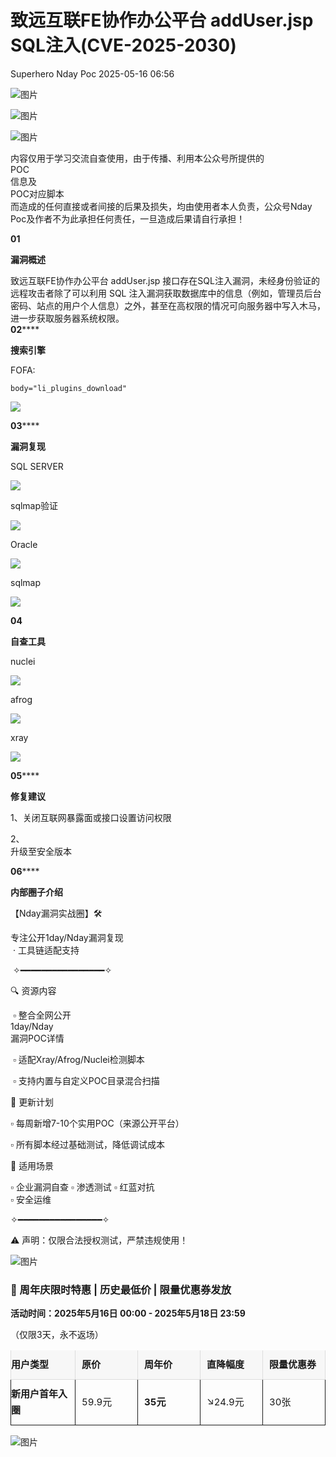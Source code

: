 #  致远互联FE协作办公平台 addUser.jsp SQL注入(CVE-2025-2030)   
Superhero  Nday Poc   2025-05-16 06:56  
  
![图片](https://mmbiz.qpic.cn/mmbiz_png/Melo944GVOJECe5vg2C5YWgpyo1D5bCkYN4sZibCVo6EFo0N9b7Kib4I4N6j6Y10tynLOdgov9ibUmaNwW5yeoCbQ/640?wx_fmt=other&from=appmsg&wxfrom=5&wx_lazy=1&wx_co=1&tp=webp "")  
  
![图片](https://mmbiz.qpic.cn/mmbiz_png/Melo944GVOJECe5vg2C5YWgpyo1D5bCkhic5lbbPcpxTLtLccZ04WhwDotW7g2b3zBgZeS5uvFH4dxf0tj0Rutw/640?wx_fmt=other&from=appmsg&wxfrom=5&wx_lazy=1&wx_co=1&tp=webp "")  
  
![图片](https://mmbiz.qpic.cn/mmbiz_png/Melo944GVOJECe5vg2C5YWgpyo1D5bCk524CiapZejYicic1Hf8LPt8qR893A3IP38J3NMmskDZjyqNkShewpibEfA/640?wx_fmt=other&from=appmsg&wxfrom=5&wx_lazy=1&wx_co=1&tp=webp "")  
  
内容仅用于学习交流自查使用，由于传播、利用本公众号所提供的  
POC  
信息及  
POC对应脚本  
而造成的任何直接或者间接的后果及损失，均由使用者本人负责，公众号Nday Poc及作者不为此承担任何责任，一旦造成后果请自行承担！  
  
  
**01**  
  
**漏洞概述**  
  
  
致远互联FE协作办公平台 addUser.jsp 接口存在SQL注入漏洞，未经身份验证的远程攻击者除了可以利用 SQL 注入漏洞获取数据库中的信息（例如，管理员后台密码、站点的用户个人信息）之外，甚至在高权限的情况可向服务器中写入木马，进一步获取服务器系统权限。  
**02******  
  
**搜索引擎**  
  
  
FOFA:  
```
body="li_plugins_download"
```  
  
![](https://mmbiz.qpic.cn/sz_mmbiz_png/wnJTy44dqwIDdOIDhM53DCeRibia6hc6q9XVhJp7oqhKNKzSSnVpVxuCY7NVdicEZglvLcoEgnO60LeO4oqGBQXCw/640?wx_fmt=png&from=appmsg "")  
  
  
**03******  
  
**漏洞复现**  
  
SQL SERVER  
  
![](https://mmbiz.qpic.cn/sz_mmbiz_png/wnJTy44dqwIDdOIDhM53DCeRibia6hc6q9iaqAGHLY09UCicJ3ibeFN2F2LsdAkEl3XS8iaZKibVDEZeq6iarjlBXDWZSw/640?wx_fmt=png&from=appmsg "")  
  
sqlmap验证  
  
![](https://mmbiz.qpic.cn/sz_mmbiz_png/wnJTy44dqwIDdOIDhM53DCeRibia6hc6q9tM3biapPW9hxD7hv3f6vlaqDgzlKhR3AKOHRJ6E1dLrPKyRhS45TyAA/640?wx_fmt=png&from=appmsg "")  
  
Oracle  
  
![](https://mmbiz.qpic.cn/sz_mmbiz_png/wnJTy44dqwIDdOIDhM53DCeRibia6hc6q9G6e5ylcXuD5rUpkKNNrRib1cSmgC9F8tDHF6Zic94avicpgbhDKJ7siaZQ/640?wx_fmt=png&from=appmsg "")  
  
sqlmap  
  
![](https://mmbiz.qpic.cn/sz_mmbiz_png/wnJTy44dqwIDdOIDhM53DCeRibia6hc6q9m9GhDwHHUUX9QYCicCB1ZOVNMiasgrfjeqnFwLdiboH69MU9F4XDCXPPA/640?wx_fmt=png&from=appmsg "")  
  
  
**04**  
  
**自查工具**  
  
  
nuclei  
  
![](https://mmbiz.qpic.cn/sz_mmbiz_png/wnJTy44dqwIDdOIDhM53DCeRibia6hc6q9XxnibU0B1yTn69sbxM8TiaYH7zYJ3DXxBogfW5SpaSaeDPEsQ3P0qh6g/640?wx_fmt=png&from=appmsg "")  
  
afrog  
  
![](https://mmbiz.qpic.cn/sz_mmbiz_png/wnJTy44dqwIDdOIDhM53DCeRibia6hc6q9Ed3y4dMdslWdexVneoic6Cz8wpQfWvaeVE8P1KDSQ94ubtputMPFhyQ/640?wx_fmt=png&from=appmsg "")  
  
xray  
  
![](https://mmbiz.qpic.cn/sz_mmbiz_png/wnJTy44dqwIDdOIDhM53DCeRibia6hc6q99jO1yLT8GqFfLKgicggC6bjgA1bNibTtPcoC9mXzgtDNde1q209VlibDw/640?wx_fmt=png&from=appmsg "")  
  
  
**05******  
  
**修复建议**  
  
  
1、关闭互联网暴露面或接口设置访问权限  
  
2、  
升级至安全版本  
  
  
**06******  
  
**内部圈子介绍**  
  
  
【Nday漏洞实战圈】🛠️   
  
专注公开1day/Nday漏洞复现  
 · 工具链适配支持  
  
 ✧━━━━━━━━━━━━━━━━✧   
  
🔍 资源内容  
  
 ▫️ 整合全网公开  
1day/Nday  
漏洞POC详情  
  
 ▫️ 适配Xray/Afrog/Nuclei检测脚本  
  
 ▫️ 支持内置与自定义POC目录混合扫描   
  
🔄 更新计划   
  
▫️ 每周新增7-10个实用POC（来源公开平台）   
  
▫️ 所有脚本经过基础测试，降低调试成本   
  
🎯 适用场景   
  
▫️ 企业漏洞自查 ▫️ 渗透测试 ▫️ 红蓝对抗   
▫️ 安全运维  
  
✧━━━━━━━━━━━━━━━━✧   
  
⚠️ 声明：仅限合法授权测试，严禁违规使用！  
  
![图片](https://mmbiz.qpic.cn/sz_mmbiz_png/wnJTy44dqwI0beBCCyKGykkAazuPyvibgC0ooBGy9elQQ72f1WIB73UDYuPhx8cnCobvnOBdTcxmdwBbt2eAYIQ/640?wx_fmt=png&from=appmsg&wxfrom=5&wx_lazy=1&wx_co=1&tp=webp "")  
### 🎁 周年庆限时特惠 | 历史最低价 | 限量优惠券发放  
  
**活动时间：2025年5月16日 00:00 - 2025年5月18日 23:59**  
  
（仅限3天，永不返场）  
<table><thead><tr style="-webkit-tap-highlight-color: transparent;margin: 0px;padding: 0px;outline: 0px;max-width: 100%;box-sizing: border-box !important;overflow-wrap: break-word !important;visibility: visible;"><th style="-webkit-tap-highlight-color: transparent;margin: 0px;padding: 10px 10px 10px 0px;outline: 0px;overflow-wrap: break-word !important;word-break: break-all;hyphens: auto;border-top: none;border-right: 1px solid rgb(221, 221, 221);border-bottom: 1px solid rgb(221, 221, 221);border-left: 1px solid rgb(221, 221, 221);border-image: initial;background: rgb(247, 247, 247);max-width: 100%;box-sizing: border-box !important;color: rgb(var(--ds-rgb-label-1));font-weight: 600;font-size: 15px;line-height: 1.72;text-align: left;visibility: visible;"><strong style="-webkit-tap-highlight-color: transparent;margin: 0px;padding: 0px;outline: 0px;max-width: 100%;box-sizing: border-box !important;overflow-wrap: break-word !important;visibility: visible;"><span leaf="" style="-webkit-tap-highlight-color: transparent;margin: 0px;padding: 0px;outline: 0px;max-width: 100%;box-sizing: border-box !important;overflow-wrap: break-word !important;visibility: visible;">用户类型</span></strong></th><th style="-webkit-tap-highlight-color: transparent;margin: 0px;padding: 10px;outline: 0px;overflow-wrap: break-word !important;word-break: break-all;hyphens: auto;border-top: none;border-right: 1px solid rgb(221, 221, 221);border-bottom: 1px solid rgb(221, 221, 221);border-left: 1px solid rgb(221, 221, 221);border-image: initial;background: rgb(247, 247, 247);max-width: 100%;box-sizing: border-box !important;color: rgb(var(--ds-rgb-label-1));font-weight: 600;font-size: 15px;line-height: 1.72;text-align: left;visibility: visible;"><strong style="-webkit-tap-highlight-color: transparent;margin: 0px;padding: 0px;outline: 0px;max-width: 100%;box-sizing: border-box !important;overflow-wrap: break-word !important;visibility: visible;"><span leaf="" style="-webkit-tap-highlight-color: transparent;margin: 0px;padding: 0px;outline: 0px;max-width: 100%;box-sizing: border-box !important;overflow-wrap: break-word !important;visibility: visible;">原价</span></strong></th><th style="-webkit-tap-highlight-color: transparent;margin: 0px;padding: 10px;outline: 0px;overflow-wrap: break-word !important;word-break: break-all;hyphens: auto;border-top: none;border-right: 1px solid rgb(221, 221, 221);border-bottom: 1px solid rgb(221, 221, 221);border-left: 1px solid rgb(221, 221, 221);border-image: initial;background: rgb(247, 247, 247);max-width: 100%;box-sizing: border-box !important;color: rgb(var(--ds-rgb-label-1));font-weight: 600;font-size: 15px;line-height: 1.72;text-align: left;visibility: visible;"><strong style="-webkit-tap-highlight-color: transparent;margin: 0px;padding: 0px;outline: 0px;max-width: 100%;box-sizing: border-box !important;overflow-wrap: break-word !important;visibility: visible;"><span leaf="" style="-webkit-tap-highlight-color: transparent;margin: 0px;padding: 0px;outline: 0px;max-width: 100%;box-sizing: border-box !important;overflow-wrap: break-word !important;visibility: visible;">周年价</span></strong></th><th style="-webkit-tap-highlight-color: transparent;margin: 0px;padding: 10px;outline: 0px;overflow-wrap: break-word !important;word-break: break-all;hyphens: auto;border-top: none;border-right: 1px solid rgb(221, 221, 221);border-bottom: 1px solid rgb(221, 221, 221);border-left: 1px solid rgb(221, 221, 221);border-image: initial;background: rgb(247, 247, 247);max-width: 100%;box-sizing: border-box !important;color: rgb(var(--ds-rgb-label-1));font-weight: 600;font-size: 15px;line-height: 1.72;text-align: left;visibility: visible;"><strong style="-webkit-tap-highlight-color: transparent;margin: 0px;padding: 0px;outline: 0px;max-width: 100%;box-sizing: border-box !important;overflow-wrap: break-word !important;visibility: visible;"><span leaf="" style="-webkit-tap-highlight-color: transparent;margin: 0px;padding: 0px;outline: 0px;max-width: 100%;box-sizing: border-box !important;overflow-wrap: break-word !important;visibility: visible;">直降幅度</span></strong></th><th style="-webkit-tap-highlight-color: transparent;margin: 0px;padding: 10px;outline: 0px;overflow-wrap: break-word !important;word-break: break-all;hyphens: auto;border-top: none;border-right: 1px solid rgb(221, 221, 221);border-bottom: 1px solid rgb(221, 221, 221);border-left: 1px solid rgb(221, 221, 221);border-image: initial;background: rgb(247, 247, 247);max-width: 100%;box-sizing: border-box !important;color: rgb(var(--ds-rgb-label-1));font-weight: 600;font-size: 15px;line-height: 1.72;text-align: left;visibility: visible;"><section style="-webkit-tap-highlight-color: transparent;margin: 0px;padding: 0px;outline: 0px;max-width: 100%;box-sizing: border-box !important;overflow-wrap: break-word !important;visibility: visible;"><span leaf="" style="-webkit-tap-highlight-color: transparent;margin: 0px;padding: 0px;outline: 0px;max-width: 100%;box-sizing: border-box !important;overflow-wrap: break-word !important;visibility: visible;">限量优惠券</span></section></th></tr></thead><tbody><tr style="-webkit-tap-highlight-color: transparent;margin: 0px;padding: 0px;outline: 0px;max-width: 100%;box-sizing: border-box !important;overflow-wrap: break-word !important;visibility: visible;"><td style="-webkit-tap-highlight-color: transparent;margin: 0px;padding: 10px 10px 10px 0px;outline: 0px;overflow-wrap: break-word !important;word-break: break-all;hyphens: auto;border-width: 1px;border-style: solid;border-color: var(--dsr-border-2);border-image: initial;max-width: max(30vw, 320px);box-sizing: border-box !important;font-size: 15px;line-height: 1.72;min-width: 100px;visibility: visible;"><strong style="-webkit-tap-highlight-color: transparent;margin: 0px;padding: 0px;outline: 0px;max-width: 100%;box-sizing: border-box !important;overflow-wrap: break-word !important;visibility: visible;"><span leaf="" style="-webkit-tap-highlight-color: transparent;margin: 0px;padding: 0px;outline: 0px;max-width: 100%;box-sizing: border-box !important;overflow-wrap: break-word !important;visibility: visible;">新用户首年入圈</span></strong></td><td style="-webkit-tap-highlight-color: transparent;margin: 0px;padding: 10px;outline: 0px;overflow-wrap: break-word !important;word-break: break-all;hyphens: auto;border-width: 1px;border-style: solid;border-color: var(--dsr-border-2);border-image: initial;max-width: max(30vw, 320px);box-sizing: border-box !important;font-size: 15px;line-height: 1.72;min-width: 100px;visibility: visible;"><section style="-webkit-tap-highlight-color: transparent;margin: 0px;padding: 0px;outline: 0px;max-width: 100%;box-sizing: border-box !important;overflow-wrap: break-word !important;visibility: visible;"><span leaf="" style="-webkit-tap-highlight-color: transparent;margin: 0px;padding: 0px;outline: 0px;max-width: 100%;box-sizing: border-box !important;overflow-wrap: break-word !important;visibility: visible;">59.9元</span></section></td><td style="-webkit-tap-highlight-color: transparent;margin: 0px;padding: 10px;outline: 0px;overflow-wrap: break-word !important;word-break: break-all;hyphens: auto;border-width: 1px;border-style: solid;border-color: var(--dsr-border-2);border-image: initial;max-width: max(30vw, 320px);box-sizing: border-box !important;font-size: 15px;line-height: 1.72;min-width: 100px;visibility: visible;"><strong style="-webkit-tap-highlight-color: transparent;margin: 0px;padding: 0px;outline: 0px;max-width: 100%;box-sizing: border-box !important;overflow-wrap: break-word !important;visibility: visible;"><span leaf="" style="-webkit-tap-highlight-color: transparent;margin: 0px;padding: 0px;outline: 0px;max-width: 100%;box-sizing: border-box !important;overflow-wrap: break-word !important;visibility: visible;">35元</span></strong></td><td style="-webkit-tap-highlight-color: transparent;margin: 0px;padding: 10px;outline: 0px;overflow-wrap: break-word !important;word-break: break-all;hyphens: auto;border-width: 1px;border-style: solid;border-color: var(--dsr-border-2);border-image: initial;max-width: max(30vw, 320px);box-sizing: border-box !important;font-size: 15px;line-height: 1.72;min-width: 100px;visibility: visible;"><section style="-webkit-tap-highlight-color: transparent;margin: 0px;padding: 0px;outline: 0px;max-width: 100%;box-sizing: border-box !important;overflow-wrap: break-word !important;visibility: visible;"><span leaf="" style="-webkit-tap-highlight-color: transparent;margin: 0px;padding: 0px;outline: 0px;max-width: 100%;box-sizing: border-box !important;overflow-wrap: break-word !important;visibility: visible;">↘24.9元</span></section></td><td style="-webkit-tap-highlight-color: transparent;margin: 0px;padding: 10px;outline: 0px;overflow-wrap: break-word !important;word-break: break-all;hyphens: auto;border-width: 1px;border-style: solid;border-color: var(--dsr-border-2);border-image: initial;max-width: max(30vw, 320px);box-sizing: border-box !important;font-size: 15px;line-height: 1.72;min-width: 100px;visibility: visible;"><section style="-webkit-tap-highlight-color: transparent;margin: 0px;padding: 0px;outline: 0px;max-width: 100%;box-sizing: border-box !important;overflow-wrap: break-word !important;visibility: visible;"><span leaf="" style="-webkit-tap-highlight-color: transparent;margin: 0px;padding: 0px;outline: 0px;max-width: 100%;box-sizing: border-box !important;overflow-wrap: break-word !important;visibility: visible;">30张</span></section></td></tr></tbody></table>  
  
![图片](https://mmbiz.qpic.cn/sz_mmbiz_jpg/wnJTy44dqwIDdOIDhM53DCeRibia6hc6q9gsgT0ZEiatReW6GdowGehAoq9ZJgPq0sNaTTS1xDbiaFEpuvfae9CWkQ/640?wx_fmt=jpeg&from=appmsg&watermark=1&tp=webp&wxfrom=5&wx_lazy=1 "")  
  
  
